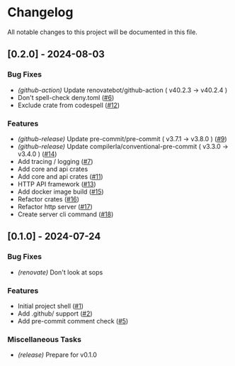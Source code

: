 # Changelog

All notable changes to this project will be documented in this file.

## [0.2.0] - 2024-08-03

### Bug Fixes

- _(github-action)_ Update renovatebot/github-action ( v40.2.3 → v40.2.4 )
- Don't spell-check deny.toml ([#6](https://github.com/szinn/rust-arch/issues/6))
- Exclude crate from codespell ([#12](https://github.com/szinn/rust-arch/issues/12))

### Features

- _(github-release)_ Update pre-commit/pre-commit ( v3.7.1 → v3.8.0 ) ([#9](https://github.com/szinn/rust-arch/issues/9))
- _(github-release)_ Update compilerla/conventional-pre-commit ( v3.3.0 → v3.4.0 ) ([#14](https://github.com/szinn/rust-arch/issues/14))
- Add tracing / logging ([#7](https://github.com/szinn/rust-arch/issues/7))
- Add core and api crates
- Add core and api crates ([#11](https://github.com/szinn/rust-arch/issues/11))
- HTTP API framework ([#13](https://github.com/szinn/rust-arch/issues/13))
- Add docker image build ([#15](https://github.com/szinn/rust-arch/issues/15))
- Refactor crates ([#16](https://github.com/szinn/rust-arch/issues/16))
- Refactor http server ([#17](https://github.com/szinn/rust-arch/issues/17))
- Create server cli command ([#18](https://github.com/szinn/rust-arch/issues/18))

## [0.1.0] - 2024-07-24

### Bug Fixes

- _(renovate)_ Don't look at sops

### Features

- Initial project shell ([#1](https://github.com/szinn/rust-arch/issues/1))
- Add .github/ support ([#2](https://github.com/szinn/rust-arch/issues/2))
- Add pre-commit comment check ([#5](https://github.com/szinn/rust-arch/issues/5))

### Miscellaneous Tasks

- _(release)_ Prepare for v0.1.0

